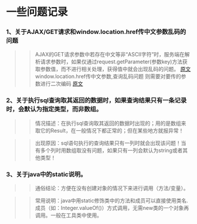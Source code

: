 # 一些问题记录

### 1、关于AJAX/GET请求和window.location.href传中文参数乱码的问题
>> AJAX的GET请求参数中若存在中文等非“ASCII字符”时，服务端在解析请求参数时，如果仅通过request.getParameter(参数key)方法获取参数值，而不进行相关处理，获得值中就会出现乱码的问题。
>> [原文](https://blog.csdn.net/pursuer211/article/details/42425437)
>> window.location.href传中文参数,查询乱码问题 则需要对要传的参数进行二次编码
>> [原文](https://blog.csdn.net/hllll_huang/article/details/53709314)

### 2、关于执行sql查询取其返回的数据时，如果查询结果只有一条记录时，会默认为指定类型，而非数组。
>> 情况描述：在执行sql查询取其返回的数据时出现的；用的是数组来取它的Result，在一般情况下都正常的；但在某些地方就报异常！  

>> 出现原因：sql语句执行的查询结果只有一列时就会出现该问题！当有多个列时用数组取没有问题，如果只有一列会默认为string或者其他类型！

### 3、关于java中的static说明。
>> 通俗结论：方便在没有创建对象的情况下来进行调用（方法/变量）。

>> 常用说明：java中用static修饰类中的方法和成员可以直接使用类名.成员（如：Integer.valueOf()）方式调用，无需new类的一个对象再调用。一般在工具类中使用。
